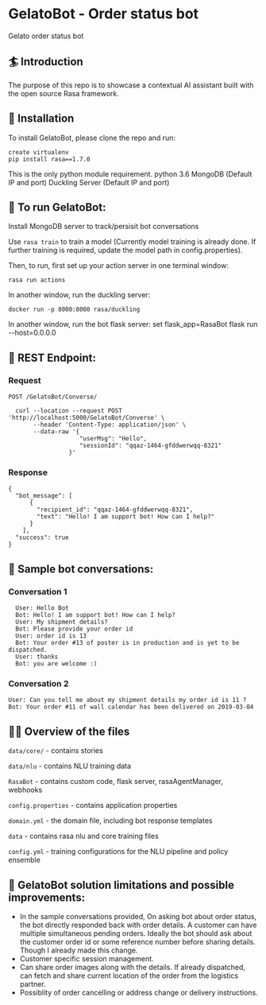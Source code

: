 # GelatoBot - Order status bot
Gelato order status bot

## :surfer: Introduction
The purpose of this repo is to showcase a contextual AI assistant built with the open source Rasa framework.

## 👷‍ Installation

To install GelatoBot, please clone the repo and run:

```
create virtualenv
pip install rasa==1.7.0

```
This is the only python module requirement.
python 3.6
MongoDB (Default IP and port)
Duckling Server (Default IP and port)

## 🤖 To run GelatoBot:

Install MongoDB server to track/persisit bot conversations

Use `rasa train` to train a model (Currently model training is already done. If further training is required, update the model path in config.properties).

Then, to run, first set up your action server in one terminal window:
```
rasa run actions 
```
In another window, run the duckling server:
```
docker run -p 8000:8000 rasa/duckling
```
In another window, run the bot flask server:
set flask_app=RasaBot
flask run --host=0.0.0.0 

## 🤖 REST Endpoint:

### Request

`POST /GelatoBot/Converse/`

      curl --location --request POST 'http://localhost:5000/GelatoBot/Converse' \
           --header 'Content-Type: application/json' \
           --data-raw '{
                        "userMsg": "Hello",
                        "sessionId": "qqaz-1464-gfddwerwqq-8321"
                     }'

### Response

    {
      "bot_message": [
          {
            "recipient_id": "qqaz-1464-gfddwerwqq-8321",
            "text": "Hello! I am support bot! How can I help?"
          }
        ],
      "success": true
    }

## 🤖 Sample bot conversations:

### Conversation 1
  ```
    User: Hello Bot
    Bot: Hello! I am support bot! How can I help?
    User: My shipment details?
    Bot: Please provide your order id
    User: order id is 13
    Bot: Your order #13 of poster is in production and is yet to be dispatched.
    User: thanks
    Bot: you are welcome :)
  ```
 ### Conversation 2
    
    User: Can you tell me about my shipment details my order id is 11 ?
    Bot: Your order #11 of wall calendar has been delivered on 2019-03-04
    

## 👩‍💻 Overview of the files

`data/core/` - contains stories 

`data/nlu` - contains NLU training data

`RasaBot` - contains custom code, flask server, rasaAgentManager, webhooks

`config.properties` - contains application properties

`domain.yml` - the domain file, including bot response templates

`data` - contains rasa nlu and core training files

`config.yml` - training configurations for the NLU pipeline and policy ensemble


## 🤖 GelatoBot solution limitations and possible improvements:

- In the sample conversations provided, On asking bot about order status, the bot directly responded back with order details. A           customer can have multiple simultaneous pending orders. Ideally the bot should ask about the customer order id or some reference       number before sharing details. Though I already made this change.
- Customer specific session management.
- Can share order images along with the details. If already dispatched, can fetch and share current location of the order from the       logistics partner.
- Possiblity of order cancelling or address change or delivery instructions.


